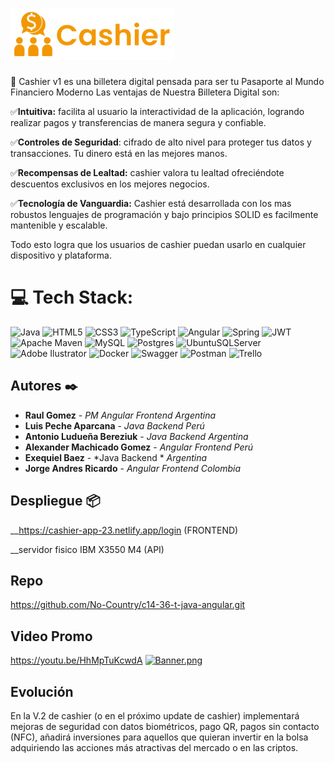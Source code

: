 # <img src="cashier-app/src/assets/cashier1.png">

💫 Cashier v1 es una billetera digital pensada para ser tu Pasaporte al Mundo Financiero Moderno
Las ventajas de Nuestra Billetera Digital son:

✅**Intuitiva:** facilita al usuario la interactividad de la aplicación, logrando realizar pagos y transferencias de manera segura y confiable.

✅**Controles de Seguridad**: cifrado de alto nivel para proteger tus datos y transacciones. Tu dinero está en las mejores manos.

✅**Recompensas de Lealtad:** cashier valora tu lealtad ofreciéndote descuentos exclusivos en los mejores negocios.

✅**Tecnología de Vanguardia:** Cashier está desarrollada con los mas robustos lenguajes de programación y bajo principios SOLID es facilmente mantenible y escalable.

Todo esto logra que los usuarios de cashier puedan usarlo en cualquier dispositivo y plataforma.

# 💻 Tech Stack:
![Java](https://img.shields.io/badge/java-%23ED8B00.svg?style=for-the-badge&logo=java&logoColor=white) ![HTML5](https://img.shields.io/badge/html5-%23E34F26.svg?style=for-the-badge&logo=html5&logoColor=white) ![CSS3](https://img.shields.io/badge/css3-%231572B6.svg?style=for-the-badge&logo=css3&logoColor=white) ![TypeScript](https://img.shields.io/badge/typescript-%23007ACC.svg?style=for-the-badge&logo=typescript&logoColor=white) ![Angular](https://img.shields.io/badge/angular-%23DD0031.svg?style=for-the-badge&logo=angular&logoColor=white) ![Spring](https://img.shields.io/badge/spring-%236DB33F.svg?style=for-the-badge&logo=spring&logoColor=white) ![JWT](https://img.shields.io/badge/JWT-black?style=for-the-badge&logo=JSON%20web%20tokens) ![Apache Maven](https://img.shields.io/badge/Apache%20Maven-C71A36?style=for-the-badge&logo=Apache%20Maven&logoColor=white) ![MySQL](https://img.shields.io/badge/mysql-%2300f.svg?style=for-the-badge&logo=mysql&logoColor=white) ![Postgres](https://img.shields.io/badge/postgres-%23316192.svg?style=for-the-badge&logo=postgresql&logoColor=white) ![UbuntuSQLServer](https://img.shields.io/badge/Ubuntu%20Server-CC2927?style=for-the-badge&logo=microsoft%20sql%20server&logoColor=white) ![Adobe Ilustrator](https://img.shields.io/badge/adobeilustrator-%2331A8FF.svg?style=for-the-badge&logo=adobephotoshop&logoColor=white) ![Docker](https://img.shields.io/badge/docker-%230db7ed.svg?style=for-the-badge&logo=docker&logoColor=white) ![Swagger](https://img.shields.io/badge/-Swagger-%23Clojure?style=for-the-badge&logo=swagger&logoColor=white) ![Postman](https://img.shields.io/badge/Postman-FF6C37?style=for-the-badge&logo=postman&logoColor=white) ![Trello](https://img.shields.io/badge/trello-%230A0FFF.svg?style=for-the-badge&logo=jira&logoColor=white)

## Autores ✒️

* **Raul Gomez** - *PM*  *Angular Frontend*  *Argentina* 
* **Luis Peche Aparcana** - *Java Backend* *Perú* 
* **Antonio Ludueña Bereziuk** - *Java Backend* *Argentina*  
* **Alexander Machicado Gomez** - *Angular Frontend* *Perú*
* **Exequiel Baez** - *Java Backend * *Argentina*  
* **Jorge Andres Ricardo** - *Angular Frontend*  *Colombia*

## Despliegue 📦

__https://cashier-app-23.netlify.app/login (FRONTEND)

__servidor fisico IBM X3550 M4 (API)

## Repo 
https://github.com/No-Country/c14-36-t-java-angular.git

## Video Promo 
https://youtu.be/HhMpTuKcwdA
[![Banner.png](https://i.postimg.cc/sXrp8dDs/Banner.png)](https://postimg.cc/WD5FFykH)

## Evolución 

En la V.2 de cashier (o en el próximo update de cashier) implementará mejoras de seguridad con datos biométricos, pago QR, pagos sin contacto (NFC), añadirá inversiones para aquellos que quieran invertir en la bolsa adquiriendo las acciones más atractivas del mercado o en las criptos.

<!-- Proudly created with GPRM ( https://gprm.itsvg.in ) -->
